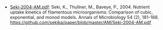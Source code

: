 - [Seki-2004-AM.pdf](Seki-2004-AM.pdf): Seki, K., Thullner, M., Baveye, P., 2004. Nutrient uptake kinetics of filamentous microorganisms: Comparison of cubic, exponential, and monod models. Annals of Microbiology 54 (2), 181–188. https://github.com/sekika/paper/blob/master/AM/Seki-2004-AM.pdf
